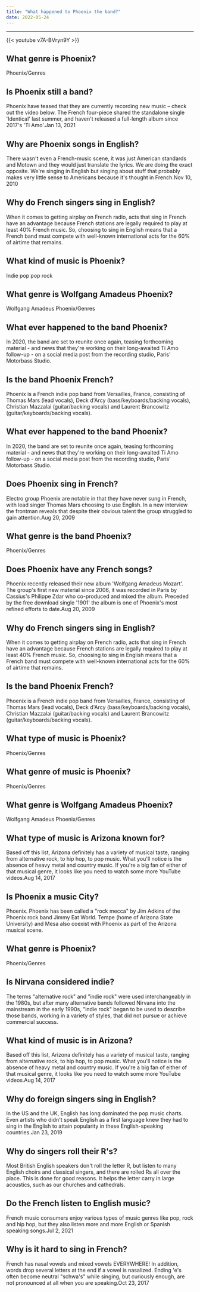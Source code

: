 ```yaml
---
title: "What happened to Phoenix the band?"
date: 2022-05-24
---
```


---
{{< youtube v7A-BVryn9Y >}}
## What genre is Phoenix?
Phoenix/Genres

## Is Phoenix still a band?
Phoenix have teased that they are currently recording new music – check out the video below. The French four-piece shared the standalone single 'Identical' last summer, and haven't released a full-length album since 2017's 'Ti Amo'.Jan 13, 2021

## Why are Phoenix songs in English?
There wasn't even a French-music scene, it was just American standards and Motown and they would just translate the lyrics. We are doing the exact opposite. We're singing in English but singing about stuff that probably makes very little sense to Americans because it's thought in French.Nov 10, 2010

## Why do French singers sing in English?
When it comes to getting airplay on French radio, acts that sing in French have an advantage because French stations are legally required to play at least 40% French music. So, choosing to sing in English means that a French band must compete with well-known international acts for the 60% of airtime that remains.

## What kind of music is Phoenix?
Indie pop pop rock

## What genre is Wolfgang Amadeus Phoenix?
Wolfgang Amadeus Phoenix/Genres

## What ever happened to the band Phoenix?
In 2020, the band are set to reunite once again, teasing forthcoming material - and news that they're working on their long-awaited Ti Amo follow-up - on a social media post from the recording studio, Paris' Motorbass Studio.

## Is the band Phoenix French?
Phoenix is a French indie pop band from Versailles, France, consisting of Thomas Mars (lead vocals), Deck d'Arcy (bass/keyboards/backing vocals), Christian Mazzalai (guitar/backing vocals) and Laurent Brancowitz (guitar/keyboards/backing vocals).

## What ever happened to the band Phoenix?
In 2020, the band are set to reunite once again, teasing forthcoming material - and news that they're working on their long-awaited Ti Amo follow-up - on a social media post from the recording studio, Paris' Motorbass Studio.

## Does Phoenix sing in French?
Electro group Phoenix are notable in that they have never sung in French, with lead singer Thomas Mars choosing to use English. In a new interview the frontman reveals that despite their obvious talent the group struggled to gain attention.Aug 20, 2009

## What genre is the band Phoenix?
Phoenix/Genres

## Does Phoenix have any French songs?
Phoenix recently released their new album 'Wolfgang Amadeus Mozart'. The group's first new material since 2006, it was recorded in Paris by Cassius's Philippe Zdar who co-produced and mixed the album. Preceded by the free download single '1901' the album is one of Phoenix's most refined efforts to date.Aug 20, 2009

## Why do French singers sing in English?
When it comes to getting airplay on French radio, acts that sing in French have an advantage because French stations are legally required to play at least 40% French music. So, choosing to sing in English means that a French band must compete with well-known international acts for the 60% of airtime that remains.

## Is the band Phoenix French?
Phoenix is a French indie pop band from Versailles, France, consisting of Thomas Mars (lead vocals), Deck d'Arcy (bass/keyboards/backing vocals), Christian Mazzalai (guitar/backing vocals) and Laurent Brancowitz (guitar/keyboards/backing vocals).

## What type of music is Phoenix?
Phoenix/Genres

## What genre of music is Phoenix?
Phoenix/Genres

## What genre is Wolfgang Amadeus Phoenix?
Wolfgang Amadeus Phoenix/Genres

## What type of music is Arizona known for?
Based off this list, Arizona definitely has a variety of musical taste, ranging from alternative rock, to hip hop, to pop music. What you'll notice is the absence of heavy metal and country music. If you're a big fan of either of that musical genre, it looks like you need to watch some more YouTube videos.Aug 14, 2017

## Is Phoenix a music City?
Phoenix. Phoenix has been called a "rock mecca" by Jim Adkins of the Phoenix rock band Jimmy Eat World. Tempe (home of Arizona State University) and Mesa also coexist with Phoenix as part of the Arizona musical scene.

## What genre is Phoenix?
Phoenix/Genres

## Is Nirvana considered indie?
The terms "alternative rock" and "indie rock" were used interchangeably in the 1980s, but after many alternative bands followed Nirvana into the mainstream in the early 1990s, "indie rock" began to be used to describe those bands, working in a variety of styles, that did not pursue or achieve commercial success.

## What kind of music is in Arizona?
Based off this list, Arizona definitely has a variety of musical taste, ranging from alternative rock, to hip hop, to pop music. What you'll notice is the absence of heavy metal and country music. If you're a big fan of either of that musical genre, it looks like you need to watch some more YouTube videos.Aug 14, 2017

## Why do foreign singers sing in English?
In the US and the UK, English has long dominated the pop music charts. Even artists who didn't speak English as a first language knew they had to sing in the English to attain popularity in these English-speaking countries.Jan 23, 2019

## Why do singers roll their R's?
Most British English speakers don't roll the letter R, but listen to many English choirs and classical singers, and there are rolled Rs all over the place. This is done for good reasons. It helps the letter carry in large acoustics, such as our churches and cathedrals.

## Do the French listen to English music?
French music consumers enjoy various types of music genres like pop, rock and hip hop, but they also listen more and more English or Spanish speaking songs.Jul 2, 2021

## Why is it hard to sing in French?
French has nasal vowels and mixed vowels EVERYWHERE! In addition, words drop several letters at the end if a vowel is nasalized. Ending 'e's often become neutral "schwa's" while singing, but curiously enough, are not pronounced at all when you are speaking.Oct 23, 2017

